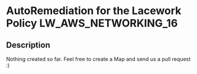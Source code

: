 # AutoRemediation for the Lacework Policy LW_AWS_NETWORKING_16

## Description
Nothing created so far. Feel free to create a Map and send us a pull request :)
